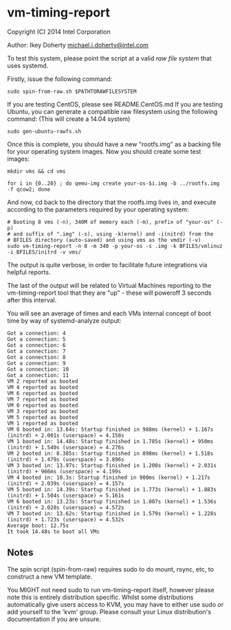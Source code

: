 vm-timing-report
======

Copyright (C) 2014 Intel Corporation

Author: Ikey Doherty <michael.i.doherty@intel.com>


To test this system, please point the script at a valid *raw file system*
that uses systemd.

Firstly, issue the following command:

    sudo spin-from-raw.sh $PATHTORAWFILESYSTEM

If you are testing CentOS, please see README.CentOS.md
If you are testing Ubuntu, you can generate a compatible raw filesystem
using the following command: (This will create a 14.04 system)

    sudo gen-ubuntu-rawfs.sh

Once this is complete, you should have a new "rootfs.img" as a backing file
for your operating system images. Now you should create some test images:

    mkdir vms && cd vms

    for i in {0..20} ; do qemu-img create your-os-$i.img -b ../rootfs.img -f qcow2; done

And now, cd back to the directory that the rootfs.img lives in, and
execute according to the parameters required by your operating system:

    # Booting 8 vms (-n), 340M of memory each (-m), prefix of "your-os" (-p)
    # and suffix of ".img" (-s), using -k(ernel) and -i(nitrd) from the
    # BFILES directory (auto-saved) and using vms as the vmdir (-v)
    sudo vm-timing-report -n 8 -m 340 -p your-os -s .img -k BFILES/vmlinuz -i BFILES/initrd -v vms/

The output is quite verbose, in order to facilitate future integrations
via helpful reports.

The last of the output will be related to Virtual Machines reporting to
the vm-timing-report tool that they are "up" - these will poweroff 3 seconds
after this interval.

You will see an average of times and each VMs internal concept of boot time
by way of systemd-analyze output:

    Got a connection: 4
    Got a connection: 5
    Got a connection: 6
    Got a connection: 7
    Got a connection: 8
    Got a connection: 9
    Got a connection: 10
    Got a connection: 11
    VM 2 reported as booted
    VM 4 reported as booted
    VM 6 reported as booted
    VM 7 reported as booted
    VM 0 reported as booted
    VM 3 reported as booted
    VM 5 reported as booted
    VM 1 reported as booted
    VM 0 booted in: 13.64s: Startup finished in 988ms (kernel) + 1.167s (initrd) + 2.001s (userspace) = 4.158s
    VM 1 booted in: 14.48s: Startup finished in 1.785s (kernel) + 950ms (initrd) + 1.540s (userspace) = 4.276s
    VM 2 booted in: 8.385s: Startup finished in 898ms (kernel) + 1.518s (initrd) + 1.479s (userspace) = 3.896s
    VM 3 booted in: 13.97s: Startup finished in 1.200s (kernel) + 2.031s (initrd) + 966ms (userspace) = 4.199s
    VM 4 booted in: 10.3s: Startup finished in 900ms (kernel) + 1.217s (initrd) + 2.039s (userspace) = 4.157s
    VM 5 booted in: 14.39s: Startup finished in 1.773s (kernel) + 1.883s (initrd) + 1.504s (userspace) = 5.161s
    VM 6 booted in: 13.23s: Startup finished in 1.007s (kernel) + 1.536s (initrd) + 2.028s (userspace) = 4.572s
    VM 7 booted in: 13.62s: Startup finished in 1.579s (kernel) + 1.228s (initrd) + 1.723s (userspace) = 4.532s
    Average boot: 12.75s
    It took 14.48s to boot all VMs


Notes
-----
The spin script (spin-from-raw) requires sudo to do mount, rsync, etc, to
construct a new VM template.

You MIGHT not need sudo to run vm-timing-report itself, however please note
this is entirely distribution specific. Whilst some distributions automatically
give users access to KVM, you may have to either use sudo *or* add yourself
to the 'kvm' group. Please consult your Linux distribution's documentation
if you are unsure.
